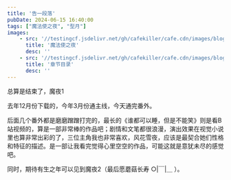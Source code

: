 ```yaml
---
title: '告一段落'
pubDate: 2024-06-15 16:40:00
tags: ["魔法使之夜", "型月"]
images:
    - src: '//testingcf.jsdelivr.net/gh/cafekiller/cafe.cdn/images/blogs/game2406152.jpg'
      title: '魔法使之夜'
      desc: ''
    - src: '//testingcf.jsdelivr.net/gh/cafekiller/cafe.cdn/images/blogs/game2406151.jpg'
      title: '章节目录'
      desc: ''
---
```


总算是结束了，魔夜1

去年12月份下载的，今年3月份通主线，今天通完番外。

后面几个番外都是磨磨蹭蹭打完的，最长的《谁都可以睡，但是不能笑》则是看B站视频的，算是一部非常棒的作品吧；剧情和文笔都很浪漫，演出效果在视觉小说里也算非常出彩的了，三位主角我也非常喜欢，风花雪夜，应该是最契合她们性格和特征的描述。是一部让我看完觉得心里空空的作品，可能这就是意犹未尽的感觉吧。

同时，期待有生之年可以见到魔夜2<small-text>（最后愿蘑菇长寿 ○|￣|＿ ）</small-text>。

